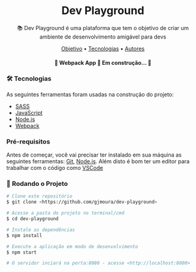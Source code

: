 <h1 align="center">Dev Playground</h1>
<p align="center">📚 Dev Playground é uma plataforma que tem o objetivo de criar um ambiente de desenvolvimento amigável para devs</p>

<p align="center">
 <a href="#objetivo">Objetivo</a> • 
 <a href="#tecnologias">Tecnologias</a> •
 <a href="#autor">Autores</a>
</p>

<h4 align="center"> 
	🚧  Webpack App 🚀 Em construção...  🚧
</h4>

### 🛠 Tecnologias

As seguintes ferramentas foram usadas na construção do projeto:

- [SASS](https://sass-lang.com/)
- [JavaScript](https://www.javascript.com/)
- [Node.js](https://nodejs.org/en/)
- [Webpack](https://webpack.js.org/)

### Pré-requisitos

Antes de começar, você vai precisar ter instalado em sua máquina as seguintes ferramentas:
[Git](https://git-scm.com), [Node.js](https://nodejs.org/en/). 
Além disto é bom ter um editor para trabalhar com o código como [VSCode](https://code.visualstudio.com/)

### 🎲 Rodando o Projeto

```bash
# Clone este repositório
$ git clone <https://github.com/gjmoura/dev-playground>

# Acesse a pasta do projeto no terminal/cmd
$ cd dev-playground

# Instale as dependências
$ npm install

# Execute a aplicação em modo de desenvolvimento
$ npm start

# O servidor inciará na porta:8080 - acesse <http://localhost:8080>
```
